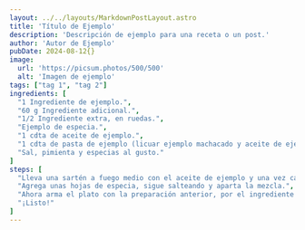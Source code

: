 ```yaml
---
layout: ../../layouts/MarkdownPostLayout.astro
title: 'Título de Ejemplo'
description: 'Descripción de ejemplo para una receta o un post.'
author: 'Autor de Ejemplo'
pubDate: 2024-08-12{}
image:
  url: 'https://picsum.photos/500/500'
  alt: 'Imagen de ejemplo'
tags: ["tag 1", "tag 2"]
ingredients: [
  "1 Ingrediente de ejemplo.",
  "60 g Ingrediente adicional.",
  "1/2 Ingrediente extra, en ruedas.",
  "Ejemplo de especia.",
  "1 cdta de aceite de ejemplo.",
  "1 cdta de pasta de ejemplo (licuar ejemplo machacado y aceite de ejemplo).",
  "Sal, pimienta y especias al gusto."
]
steps: [
  "Lleva una sartén a fuego medio con el aceite de ejemplo y una vez caliente, adiciona los ingredientes, sal, pimienta y pasta de ejemplo. Saltea bien.",
  "Agrega unas hojas de especia, sigue salteando y aparta la mezcla.",
  "Ahora arma el plato con la preparación anterior, por el ingrediente principal agregar el ejemplo, el ingrediente preparado y 1 hoja de especia para decorar.",
  "¡Listo!"
]
---
```

